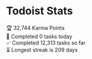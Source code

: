 
# Todoist Stats

<!-- TODO-IST:START -->
🏆  32,744 Karma Points           
🌸  Completed 0 tasks today           
✅  Completed 12,313 tasks so far           
⏳  Longest streak is 209 days
<!-- TODO-IST:END -->
